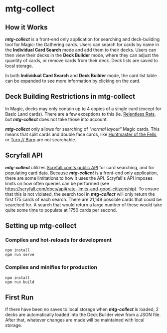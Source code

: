 # mtg-collect

## How it Works

***mtg-collect*** is a front-end only application for searching and deck-building tool for Magic: the Gathering cards. Users can search for cards by name in the **Individual Card Search** mode and add them to their decks. Users can then view their decks in the **Deck Builder** mode, where they can adjust the quantity of cards, or remove cards from their deck. Deck lists are saved to local storage.

In both **Individual Card Search** and **Deck Builder** mode, the card list table can be expanded to see more information by clicking on the card.

## Deck Building Restrictions in mtg-collect

In Magic, decks may only contain up to 4 copies of a single card (except for Basic Land cards). There are a few exceptions to this (ie. [Relentless Rats](https://scryfall.com/card/tsr/329/relentless-rats), but ***mtg-collect*** does not take those into account.

***mtg-collect*** only allows for searching of *"normal layout"* Magic cards. This means that split cards and double face cards, like [Huntmaster of the Fells](https://scryfall.com/card/dka/140/huntmaster-of-the-fells-ravager-of-the-fells), or [Turn // Burn](https://scryfall.com/card/dgm/134/turn-burn) are not searchable.

## Scryfall API 

***mtg-collect*** utilizes [Scryfall.com's public API](https://scryfall.com/docs/api) for card searching, and for populating card data. Because ***mtg-collect*** is a front-end only application, there are some limitations to how it uses the API. Scryfall's API imposes limits on how often queries can be performed (see https://scryfall.com/docs/api#rate-limits-and-good-citizenship). To ensure that this is not violated, the search tool in ***mtg-collect*** will only return the first 175 cards of each search. There are 21,149 possible cards that could be searched for. A search that would return a large number of these would take quite some time to populate at 1750 cards per second.

## Setting up mtg-collect

### Compiles and hot-reloads for development
```
npm install
npm run serve
```

### Compiles and minifies for production
```
npm install
npm run build
```

## First Run

If there have been no saves to local storage when ***mtg-collect*** is loaded, 2 decks are automatically loaded into the Deck Builder view from a JSON file. After that, whatever changes are made will be maintained with local storage.
